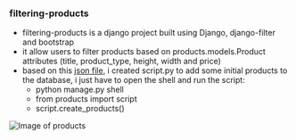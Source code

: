 
### filtering-products

- filtering-products is a django project built using Django, django-filter and bootstrap
- it allow users to filter products based on products.models.Product attributes (title, product_type, height, width and price)
- based on this [json file](https://github.com/wedeploy-examples/supermarket-web-example/blob/master/products.json), i created script.py to add some initial products to the database, i just have to open the shell and run the script:
    - python manage.py shell
    - from products import script
    - script.create_products()


![Image of products](https://github.com/pedrasfloki/filtering-products/blob/main/filtering-products.png)

